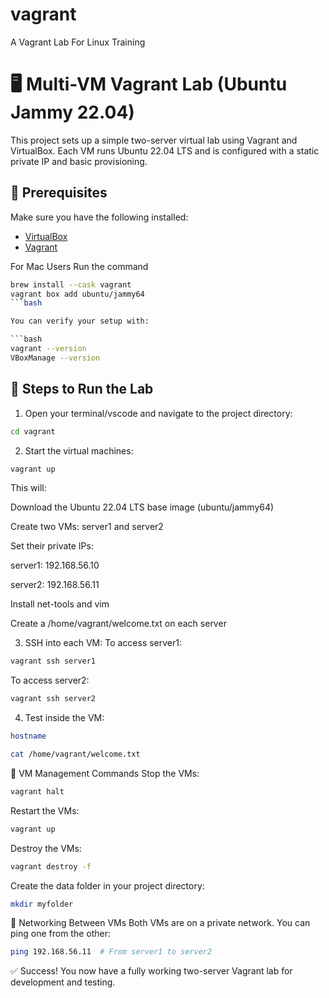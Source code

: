 # vagrant
A Vagrant Lab For Linux Training

# 🖥️ Multi-VM Vagrant Lab (Ubuntu Jammy 22.04)

This project sets up a simple two-server virtual lab using Vagrant and VirtualBox. Each VM runs Ubuntu 22.04 LTS and is configured with a static private IP and basic provisioning.

## 🧰 Prerequisites

Make sure you have the following installed:

- [VirtualBox](https://www.virtualbox.org/wiki/Downloads)
- [Vagrant](https://www.vagrantup.com/downloads)

For Mac Users Run the command

```bash
brew install --cask vagrant
vagrant box add ubuntu/jammy64
```bash

You can verify your setup with:

```bash
vagrant --version
VBoxManage --version
```

## 🚀 Steps to Run the Lab

1. Open your terminal/vscode and navigate to the project directory:
```sh
cd vagrant
```
2. Start the virtual machines:

```sh
vagrant up
```
This will:

Download the Ubuntu 22.04 LTS base image (ubuntu/jammy64)

Create two VMs: server1 and server2

Set their private IPs:

server1: 192.168.56.10

server2: 192.168.56.11

Install net-tools and vim

Create a /home/vagrant/welcome.txt on each server

3. SSH into each VM:
To access server1:

```sh
vagrant ssh server1
```
To access server2:

```sh
vagrant ssh server2
```

4. Test inside the VM:

```sh
hostname
```

```sh
cat /home/vagrant/welcome.txt
```
🔧 VM Management Commands
Stop the VMs:
```sh
vagrant halt
```

Restart the VMs:
```sh
vagrant up
```
Destroy the VMs:
```sh
vagrant destroy -f
```

Create the data folder in your project directory:
```sh
mkdir myfolder
```
📡 Networking Between VMs
Both VMs are on a private network. You can ping one from the other:

```sh
ping 192.168.56.11  # From server1 to server2
```


✅ Success!
You now have a fully working two-server Vagrant lab for development and testing.
